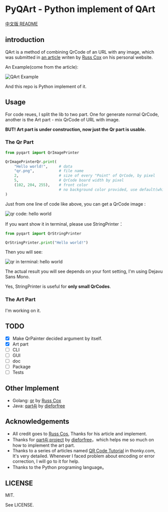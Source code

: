 # PyQArt - Python implement of QArt

[中文版 README](https://github.com/7sDream/pyqart/blob/master/README.zh.md)

## introduction

QArt is a method of combining QrCode of an URL with any image, which was submitted in [an article][qart_article] writen by [Russ Cox][russ_cos_google_plus] on his personal website.

An Example(come from the article):

![QArt Example][qart_example]

And this repo is Python implement of it.

## Usage

For code reues, I split the lib to two part. One for generate normal QrCode, another is the Art part - mix QrCode of URL with image.

**BUT! Art part is under construction, now just the Qr part is usable.**

### The Qr Part

```python
from pyqart import QrImagePrinter

QrImagePrinterQr.print(
    "Hello world!",     # data
    "qr.png",           # file name
    2,                  # size of every "Point" of QrCode, by pixel
    5,                  # QrCode board width by pixel
    (102, 204, 255),    # front color
                        # no background color provided, use default(white)
)
```

Just from one line of code like above, you can get a QrCode image :

![qr code: hello world][qr_in_image]

If you want show it in terminal, please use StringPrinter：

```python
from pyqart import QrStringPrinter

QrStringPrinter.print("Hello world!")
```

Then you will see:

![qr in terminal: hello world][qr_in_terminal]

The actual result you will see depends on your font setting, I'm using Dejavu Sans Mono.

Yes, StringPrinter is useful for **only small QrCodes**. 

### The Art Part

I'm working on it.

## TODO

- [x] Make QrPainter decided argument by itself.
- [x] Art part
- [ ] CLI
- [ ] GUI
- [ ] doc
- [ ] Package
- [ ] Tests

## Other Implement

- Golang: [qr][qr] by [Russ Cox][russ_cos_google_plus]
- Java: [qart4j][qart4j] by [dieforfree][dieforfree]

## Acknowledgements

- All credit goes to [Russ Cos][russ_cos_google_plus], Thanks for his article and implement.
- Thanks for [qart4j project][qart4j] by [dieforfree][dieforfree]，which helps me so much on how to implement the art part.
- Thanks to a series of articles named [QR Code Tutorial][tutorial] in thonky.com, It's very detailed. Whenever I faced problem about encoding or error correction, I will go to it for help.
- Thanks to the Python programing language。

## LICENSE

MIT.

See LICENSE.

[russ_cos_google_plus]: https://plus.google.com/+RussCox-rsc
[qart_article]: http://research.swtch.com/qart
[qart_example]: http://ww4.sinaimg.cn/large/88e401f0gw1f6dl845naoj205g05ga9y.jpg
[qr_in_image]: http://ww4.sinaimg.cn/large/88e401f0gw1f6dmbn4xp6j205u05u0t4.jpg
[qr_in_terminal]: http://ww3.sinaimg.cn/large/88e401f0gw1f6e95v7ebmj20di099dh7.jpg
[qr]: https://code.google.com/p/rsc/source/browse/qr
[dieforfree]: https://github.com/dieforfree
[qart4j]: https://github.com/dieforfree/qart4j
[tutorial]: http://www.thonky.com/qr-code-tutorial/
